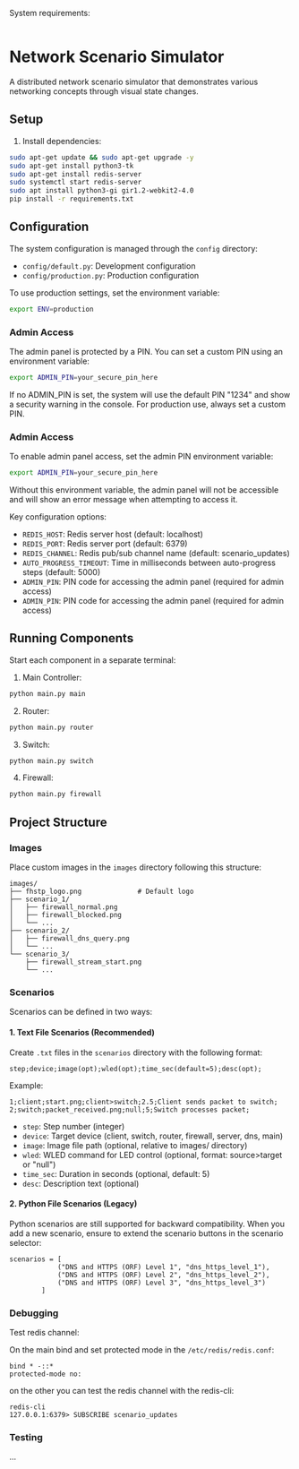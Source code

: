 System requirements:

```

```


# Network Scenario Simulator

A distributed network scenario simulator that demonstrates various networking concepts through visual state changes.

## Setup

1. Install dependencies:
```bash
sudo apt-get update && sudo apt-get upgrade -y
sudo apt-get install python3-tk
sudo apt-get install redis-server
sudo systemctl start redis-server
sudo apt install python3-gi gir1.2-webkit2-4.0
pip install -r requirements.txt
```

## Configuration

The system configuration is managed through the `config` directory:

- `config/default.py`: Development configuration
- `config/production.py`: Production configuration

To use production settings, set the environment variable:
```bash
export ENV=production
```

### Admin Access

The admin panel is protected by a PIN. You can set a custom PIN using an environment variable:
```bash
export ADMIN_PIN=your_secure_pin_here
```

If no ADMIN_PIN is set, the system will use the default PIN "1234" and show a security warning in the console. For production use, always set a custom PIN.

### Admin Access

To enable admin panel access, set the admin PIN environment variable:
```bash
export ADMIN_PIN=your_secure_pin_here
```

Without this environment variable, the admin panel will not be accessible and will show an error message when attempting to access it.

Key configuration options:
- `REDIS_HOST`: Redis server host (default: localhost)
- `REDIS_PORT`: Redis server port (default: 6379)
- `REDIS_CHANNEL`: Redis pub/sub channel name (default: scenario_updates)
- `AUTO_PROGRESS_TIMEOUT`: Time in milliseconds between auto-progress steps (default: 5000)
- `ADMIN_PIN`: PIN code for accessing the admin panel (required for admin access)
- `ADMIN_PIN`: PIN code for accessing the admin panel (required for admin access)

## Running Components

Start each component in a separate terminal:

1. Main Controller:
```bash
python main.py main
```

2. Router:
```bash
python main.py router
```

3. Switch:
```bash
python main.py switch
```

4. Firewall:
```bash
python main.py firewall
```

## Project Structure

### Images

Place custom images in the `images` directory following this structure:
```
images/
├── fhstp_logo.png              # Default logo
├── scenario_1/            
│   ├── firewall_normal.png
│   ├── firewall_blocked.png
│   └── ...
├── scenario_2/
│   ├── firewall_dns_query.png
│   └── ...
└── scenario_3/
    ├── firewall_stream_start.png
    └── ...
```

### Scenarios

Scenarios can be defined in two ways:

#### 1. Text File Scenarios (Recommended)
Create `.txt` files in the `scenarios` directory with the following format:
```
step;device;image(opt);wled(opt);time_sec(default=5);desc(opt);
```

Example:
```
1;client;start.png;client>switch;2.5;Client sends packet to switch;
2;switch;packet_received.png;null;5;Switch processes packet;
```

- `step`: Step number (integer)
- `device`: Target device (client, switch, router, firewall, server, dns, main)
- `image`: Image file path (optional, relative to images/ directory)
- `wled`: WLED command for LED control (optional, format: source>target or "null")
- `time_sec`: Duration in seconds (optional, default: 5)
- `desc`: Description text (optional)

#### 2. Python File Scenarios (Legacy)
Python scenarios are still supported for backward compatibility. When you add a new scenario, ensure to extend the scenario buttons in the scenario selector:
```
scenarios = [
            ("DNS and HTTPS (ORF) Level 1", "dns_https_level_1"),
            ("DNS and HTTPS (ORF) Level 2", "dns_https_level_2"),
            ("DNS and HTTPS (ORF) Level 3", "dns_https_level_3")
        ]
```

### Debugging

Test redis channel:

On the main bind and set protected mode in the `/etc/redis/redis.conf`:

```
bind * -::*
protected-mode no:
```

on the other you can test the redis channel with the redis-cli:

```
redis-cli
127.0.0.1:6379> SUBSCRIBE scenario_updates
```
### Testing

...
